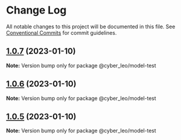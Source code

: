 # Change Log

All notable changes to this project will be documented in this file.
See [Conventional Commits](https://conventionalcommits.org) for commit guidelines.

## [1.0.7](https://github.com/leonunes-cyber/lerna-model/compare/@cyber_leo/model-test@1.0.6...@cyber_leo/model-test@1.0.7) (2023-01-10)

**Note:** Version bump only for package @cyber_leo/model-test





## [1.0.6](https://github.com/leonunes-cyber/lerna-model/compare/@cyber_leo/model-test@1.0.5...@cyber_leo/model-test@1.0.6) (2023-01-10)

**Note:** Version bump only for package @cyber_leo/model-test





## [1.0.5](https://github.com/leonunes-cyber/lerna-model/compare/@cyber_leo/model-test@1.0.4...@cyber_leo/model-test@1.0.5) (2023-01-10)

**Note:** Version bump only for package @cyber_leo/model-test
